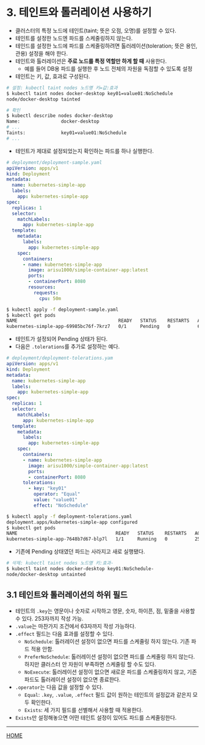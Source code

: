 # 3. 테인트와 톨러레이션 사용하기

- 클러스터의 특정 노드에 테인트(taint; 뜻은 오점, 오명)를 설정할 수 있다.
- 테인트를 설정한 노드엔 파드를 스케줄링하지 않는다.
- 테인드를 설정한 노드에 파드를 스케줄링하려면 톨러레이션(toleration; 뜻은 용인, 관용) 설정을 해야 한다.
- 테인트와 톨러레이션은 **주로 노드를 특정 역할만 하게 할 때** 사용한다.
    - 예를 들어 DB용 파드를 실행한 후 노드 전체의 자원을 독점할 수 있도록 설정
- 테인트는 키, 값, 효과로 구성된다.

```zsh
# 설정: kubectl taint nodes 노드명 키=값:효과
$ kubectl taint nodes docker-desktop key01=value01:NoSchedule
node/docker-desktop tainted

# 확인
$ kubectl describe nodes docker-desktop
Name:               docker-desktop
# ...
Taints:             key01=value01:NoSchedule
# ...
```

- 테인트가 제대로 설정되었는지 확인하는 파드를 하나 실행한다.

```yaml
# deployment/deployment-sample.yaml
apiVersion: apps/v1
kind: Deployment
metadata:
  name: kubernetes-simple-app
  labels:
    app: kubernetes-simple-app
spec:
  replicas: 1
  selector:
    matchLabels:
      app: kubernetes-simple-app
  template:
    metadata:
      labels:
        app: kubernetes-simple-app
    spec:
      containers:
      - name: kubernetes-simple-app
        image: arisu1000/simple-container-app:latest
        ports:
        - containerPort: 8080
        resources:
          requests:
            cpu: 50m
```

```zsh
$ kubectl apply -f deployment-sample.yaml
$ kubectl get pods
NAME                                     READY   STATUS    RESTARTS   AGE
kubernetes-simple-app-69985bc76f-7krz7   0/1     Pending   0          6s
```

- 테인트가 설정되어 Pending 상태가 된다.
- 다음은 `.tolerations`를 추가로 설정하는 예다.

```yaml
# deployment/deployment-tolerations.yam
apiVersion: apps/v1
kind: Deployment
metadata:
  name: kubernetes-simple-app
  labels:
    app: kubernetes-simple-app
spec:
  replicas: 1
  selector:
    matchLabels:
      app: kubernetes-simple-app
  template:
    metadata:
      labels:
        app: kubernetes-simple-app
    spec:
      containers:
      - name: kubernetes-simple-app
        image: arisu1000/simple-container-app:latest
        ports:
        - containerPort: 8080
      tolerations:
        - key: "key01"
          operator: "Equal"
          value: "value01"
          effect: "NoSchedule"
```

```zsh
$ kubectl apply -f deployment-tolerations.yaml 
deployment.apps/kubernetes-simple-app configured
$ kubectl get pods
NAME                                    READY   STATUS    RESTARTS   AGE
kubernetes-simple-app-7648b7d67-blp7l   1/1     Running   0          25s
```

- 기존에 Pending 상태였던 파드는 사라지고 새로 실행됐다.

```zsh
# 삭제: kubectl taint nodes 노드명 키:효과-
$ kubectl taint nodes docker-desktop key01:NoSchedule-
node/docker-desktop untainted
```

## 3.1 테인트와 톨러레이션의 하위 필드

- 테인트의 `.key`는 영문이나 숫자로 시작하고 영문, 숫자, 하이픈, 점, 밑줄을 사용할 수 있다. 253자까지 작성 가능.
- `.value`는 마찬가지 조건에서 63자까지 작성 가능하다.
- `.effect` 필드는 다음 효과를 설정할 수 있다.
    - `NoSchedule`: 톨러레이션 설정이 없으면 파드를 스케줄링 하지 않는다. 기존 파드 적용 안함.
    - `PreferNoSchedule`: 톨러레이션 설정이 없으면 파드를 스케줄링 하지 않는다. 하지만 클러스터 안 자원이 부족하면 스케줄링 할 수도 있다.
    - `NoExecute`: 톨러레이션 설정이 없으면 새로운 파드를 스케줄링하지 않고, 기존 파드도 톨러레이션 설정이 없으면 종료한다.
- `.operator`는 다음 값을 설정할 수 있다.
    - `Equal`: `.key`, `.value`, `.effect` 필드 값이 원하는 테인트의 설정값과 같은지 모두 확인한다.
    - `Exists`: 세 가지 필드를 선별해서 사용할 때 적용한다.
- `Exists`만 설정해놓으면 어떤 테인트 설정이 있어도 파드를 스케줄링한다.

-----
[HOME](./index.md)
